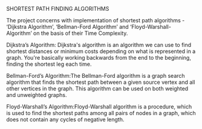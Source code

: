 SHORTEST PATH FINDING ALGORITHMS


The project concerns with implementation of shortest path algorithms - ‘Dijkstra Algorithm’, ‘Bellman-Ford Algorithm’ and ‘Floyd-Warshall-
Algorithm’ on the basis of their Time Complexity.

Dijkstra’s Algorithm: Dijkstra's algorithm is an algorithm we can use to find shortest distances or minimum costs depending on what 
                      is represented in a graph. You're basically working backwards from the end to the beginning, 
                      finding the shortest leg each time.

Bellman-Ford’s Algorithm:The Bellman-Ford algorithm is a graph search algorithm that finds the shortest path between a given source vertex 
                         and all other vertices in the graph. This algorithm can be used on both weighted and unweighted graphs.

Floyd-Warshall’s Algorithm:Floyd-Warshall algorithm is a procedure, which is used to find the shortest paths among all pairs of nodes in a 
                           graph, which does not contain any cycles of negative length.

